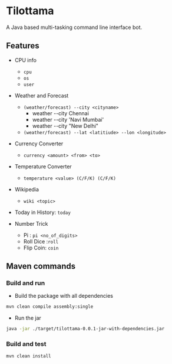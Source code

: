 # Tilottama

A Java based multi-tasking command line interface bot.

## Features

- CPU info

  - `cpu`
  - `os`
  - `user`
- Weather and Forecast

  - `(weather/forecast) --city <cityname>`
    - weather --city Chennai
    - weather --city 'Navi Mumbai'
    - weather --city "New Delhi"
  - `(weather/forecast) --lat <latitiude> --lon <longitude>`
- Currency Converter

  - `currency <amount> <from> <to>`
- Temperature Converter
  - `temperature <value> (C/F/K) (C/F/K)`
- Wikipedia
  - `wiki <topic>`

- Today in History: `today`

- Number Trick
  - Pi : `pi <no_of_digits>`
  - Roll Dice :`roll`
  - Flip Coin: `coin`

## Maven commands

### Build and run

- Build the package with all dependencies

```sh
mvn clean compile assembly:single
```

- Run the jar

```sh
java -jar ./target/tilottama-0.0.1-jar-with-dependencies.jar
```

### Build and test

```sh
mvn clean install
```
